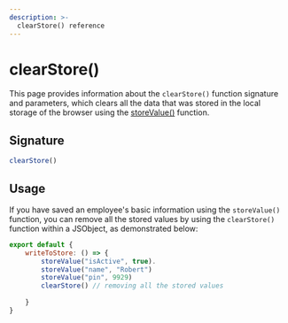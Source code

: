 ```yaml
---
description: >-
  clearStore() reference
---
```


# clearStore()

This page provides information about the `clearStore()` function signature and parameters, which clears all the data that was stored in the local storage of the browser using the [storeValue()](https://docs.appsmithai.com/reference/appsmith-framework/widget-actions/store-value) function.


<ZoomImage src="/img/clearStore.png" alt="clearStore()" caption="clearStore()" />



## Signature

```javascript
clearStore()
```

## Usage

If you have saved an employee's basic information using the `storeValue()` function, you can remove all the stored values by using the `clearStore()` function within a JSObject, as demonstrated below:

```js
export default {
    writeToStore: () => {
        storeValue("isActive", true). 
        storeValue("name", "Robert") 
        storeValue("pin", 9929) 
        clearStore() // removing all the stored values
    
    }
}
```